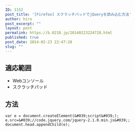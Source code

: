 ```yaml
---
ID: 1152
post_title: '[Firefox] スクラッチパッドでjQueryを読み込む方法'
author: hiro
post_excerpt: ""
layout: post
permalink: https://b.0218.jp/20140223224728.html
published: true
post_date: 2014-02-23 22:47:28
slug: ""
---
```

<!--more-->
## 適応範囲
* Webコンソール
* スクラッチパッド

## 方法
```language-javascript
var e = document.createElement(&#039;script&#039;);
e.src=&#039;//code.jquery.com/jquery-2.1.0.min.js&#039;;
document.head.appendChild(e);
```